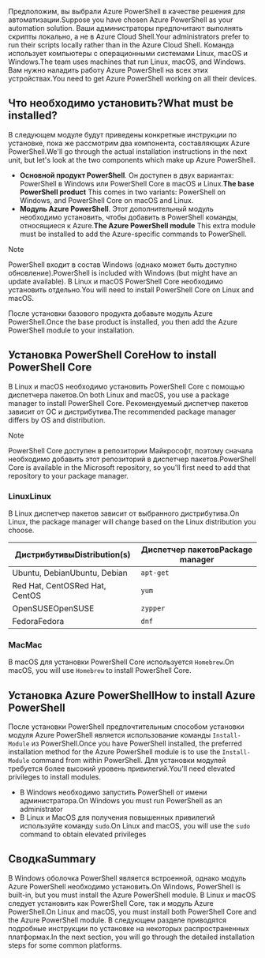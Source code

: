 <span data-ttu-id="5b1a5-101">Предположим, вы выбрали Azure PowerShell в качестве решения для автоматизации.</span><span class="sxs-lookup"><span data-stu-id="5b1a5-101">Suppose you have chosen Azure PowerShell as your automation solution.</span></span> <span data-ttu-id="5b1a5-102">Ваши администраторы предпочитают выполнять скрипты локально, а не в Azure Cloud Shell.</span><span class="sxs-lookup"><span data-stu-id="5b1a5-102">Your administrators prefer to run their scripts locally rather than in the Azure Cloud Shell.</span></span> <span data-ttu-id="5b1a5-103">Команда использует компьютеры с операционными системами Linux, macOS и Windows.</span><span class="sxs-lookup"><span data-stu-id="5b1a5-103">The team uses machines that run Linux, macOS, and Windows.</span></span> <span data-ttu-id="5b1a5-104">Вам нужно наладить работу Azure PowerShell на всех этих устройствах.</span><span class="sxs-lookup"><span data-stu-id="5b1a5-104">You need to get Azure PowerShell working on all their devices.</span></span> 

## <a name="what-must-be-installed"></a><span data-ttu-id="5b1a5-105">Что необходимо установить?</span><span class="sxs-lookup"><span data-stu-id="5b1a5-105">What must be installed?</span></span>
<span data-ttu-id="5b1a5-106">В следующем модуле будут приведены конкретные инструкции по установке, пока же рассмотрим два компонента, составляющих Azure PowerShell.</span><span class="sxs-lookup"><span data-stu-id="5b1a5-106">We'll go through the actual installation instructions in the next unit, but let's look at the two components which make up Azure PowerShell.</span></span>

- <span data-ttu-id="5b1a5-107">**Основной продукт PowerShell**. Он доступен в двух вариантах: PowerShell в Windows или PowerShell Core в macOS и Linux.</span><span class="sxs-lookup"><span data-stu-id="5b1a5-107">**The base PowerShell product** This comes in two variants: PowerShell on Windows, and PowerShell Core on macOS and Linux.</span></span>
- <span data-ttu-id="5b1a5-108">**Модуль Azure PowerShell**. Этот дополнительный модуль необходимо установить, чтобы добавить в PowerShell команды, относящиеся к Azure.</span><span class="sxs-lookup"><span data-stu-id="5b1a5-108">**The Azure PowerShell module** This extra module must be installed to add the Azure-specific commands to PowerShell.</span></span>

> [!NOTE]
> <span data-ttu-id="5b1a5-109">PowerShell входит в состав Windows (однако может быть доступно обновление).</span><span class="sxs-lookup"><span data-stu-id="5b1a5-109">PowerShell is included with Windows (but might have an update available).</span></span> <span data-ttu-id="5b1a5-110">В Linux и macOS PowerShell Core необходимо установить отдельно.</span><span class="sxs-lookup"><span data-stu-id="5b1a5-110">You will need to install PowerShell Core on Linux and macOS.</span></span>

<span data-ttu-id="5b1a5-111">После установки базового продукта добавьте модуль Azure PowerShell.</span><span class="sxs-lookup"><span data-stu-id="5b1a5-111">Once the base product is installed, you then add the Azure PowerShell module to your installation.</span></span>

## <a name="how-to-install-powershell-core"></a><span data-ttu-id="5b1a5-112">Установка PowerShell Core</span><span class="sxs-lookup"><span data-stu-id="5b1a5-112">How to install PowerShell Core</span></span>
<span data-ttu-id="5b1a5-113">В Linux и macOS необходимо установить PowerShell Core с помощью диспетчера пакетов.</span><span class="sxs-lookup"><span data-stu-id="5b1a5-113">On both Linux and macOS, you use a package manager to install PowerShell Core.</span></span> <span data-ttu-id="5b1a5-114">Рекомендуемый диспетчер пакетов зависит от ОС и дистрибутива.</span><span class="sxs-lookup"><span data-stu-id="5b1a5-114">The recommended package manager differs by OS and distribution.</span></span>

> [!NOTE]
> <span data-ttu-id="5b1a5-115">PowerShell Core доступен в репозитории Майкрософт, поэтому сначала необходимо добавить этот репозиторий в диспетчер пакетов.</span><span class="sxs-lookup"><span data-stu-id="5b1a5-115">PowerShell Core is available in the Microsoft repository, so you'll first need to add that repository to your package manager.</span></span>

### <a name="linux"></a><span data-ttu-id="5b1a5-116">Linux</span><span class="sxs-lookup"><span data-stu-id="5b1a5-116">Linux</span></span>
<span data-ttu-id="5b1a5-117">В Linux диспетчер пакетов зависит от выбранного дистрибутива.</span><span class="sxs-lookup"><span data-stu-id="5b1a5-117">On Linux, the package manager will change based on the Linux distribution you choose.</span></span>

| <span data-ttu-id="5b1a5-118">Дистрибутивы</span><span class="sxs-lookup"><span data-stu-id="5b1a5-118">Distribution(s)</span></span>  | <span data-ttu-id="5b1a5-119">Диспетчер пакетов</span><span class="sxs-lookup"><span data-stu-id="5b1a5-119">Package manager</span></span> |
|------------------|-----------------|
| <span data-ttu-id="5b1a5-120">Ubuntu, Debian</span><span class="sxs-lookup"><span data-stu-id="5b1a5-120">Ubuntu, Debian</span></span>   | `apt-get`       |
| <span data-ttu-id="5b1a5-121">Red Hat, CentOS</span><span class="sxs-lookup"><span data-stu-id="5b1a5-121">Red Hat, CentOS</span></span>  | `yum`           |
| <span data-ttu-id="5b1a5-122">OpenSUSE</span><span class="sxs-lookup"><span data-stu-id="5b1a5-122">OpenSUSE</span></span>         | `zypper`        |
| <span data-ttu-id="5b1a5-123">Fedora</span><span class="sxs-lookup"><span data-stu-id="5b1a5-123">Fedora</span></span>           | `dnf`           |

### <a name="mac"></a><span data-ttu-id="5b1a5-124">Mac</span><span class="sxs-lookup"><span data-stu-id="5b1a5-124">Mac</span></span>
<span data-ttu-id="5b1a5-125">В macOS для установки PowerShell Core используется `Homebrew`.</span><span class="sxs-lookup"><span data-stu-id="5b1a5-125">On macOS, you will use `Homebrew` to install PowerShell Core.</span></span>

## <a name="how-to-install-azure-powershell"></a><span data-ttu-id="5b1a5-126">Установка Azure PowerShell</span><span class="sxs-lookup"><span data-stu-id="5b1a5-126">How to install Azure PowerShell</span></span>
<span data-ttu-id="5b1a5-127">После установки PowerShell предпочтительным способом установки модуля Azure PowerShell является использование команды `Install-Module` из PowerShell.</span><span class="sxs-lookup"><span data-stu-id="5b1a5-127">Once you have PowerShell installed, the preferred installation method for the Azure PowerShell module is to use the `Install-Module` command from within PowerShell.</span></span> <span data-ttu-id="5b1a5-128">Для установки модулей требуется более высокий уровень привилегий.</span><span class="sxs-lookup"><span data-stu-id="5b1a5-128">You'll need elevated privileges to install modules.</span></span>

- <span data-ttu-id="5b1a5-129">В Windows необходимо запустить PowerShell от имени администратора.</span><span class="sxs-lookup"><span data-stu-id="5b1a5-129">On Windows you must run PowerShell as an administrator</span></span>
- <span data-ttu-id="5b1a5-130">В Linux и MacOS для получения повышенных привилегий используйте команду `sudo`.</span><span class="sxs-lookup"><span data-stu-id="5b1a5-130">On Linux and macOS, you will use the `sudo` command to obtain elevated privileges</span></span>

## <a name="summary"></a><span data-ttu-id="5b1a5-131">Сводка</span><span class="sxs-lookup"><span data-stu-id="5b1a5-131">Summary</span></span>
<span data-ttu-id="5b1a5-132">В Windows оболочка PowerShell является встроенной, однако модуль Azure PowerShell необходимо установить.</span><span class="sxs-lookup"><span data-stu-id="5b1a5-132">On Windows, PowerShell is built-in, but you must install the Azure PowerShell module.</span></span> <span data-ttu-id="5b1a5-133">В Linux и macOS следует установить как PowerShell Core, так и модуль Azure PowerShell.</span><span class="sxs-lookup"><span data-stu-id="5b1a5-133">On Linux and macOS, you must install both PowerShell Core and the Azure PowerShell module.</span></span> <span data-ttu-id="5b1a5-134">В следующем разделе приводятся подробные инструкции по установке на некоторых распространенных платформах.</span><span class="sxs-lookup"><span data-stu-id="5b1a5-134">In the next section, you will go through the detailed installation steps for some common platforms.</span></span>